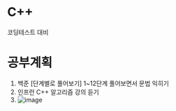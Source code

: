 # C++ 

코딩테스트 대비

# 공부계획

1. 백준 [단계별로 풀어보기] 1~12단계 풀어보면서 문법 익히기
2. 인프런 C++ 알고리즘 강의 듣기
3. ![image](https://github.com/khw274/Coding-Test/assets/125671828/d7665396-c316-4b04-9773-ce048ef5d8a4)
